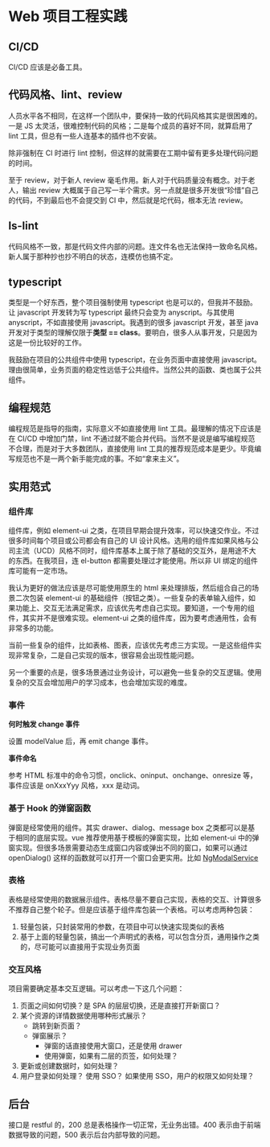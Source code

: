 # Web 项目工程实践

## CI/CD

CI/CD 应该是必备工具。

## 代码风格、lint、review

人员水平各不相同，在这样一个团队中，要保持一致的代码风格其实是很困难的。一是 JS 太灵活，很难控制代码的风格；二是每个成员的喜好不同，就算启用了 lint 工具，但总有一些人连基本的插件也不安装。

除非强制在 CI 时进行 lint 控制，但这样的就需要在工期中留有更多处理代码问题的时间。

至于 review，对于新人 review 毫毛作用。新人对于代码质量没有概念。对于老人，输出 review 大概属于自己写一半个需求。另一点就是很多开发很“珍惜”自己的代码，不到最后也不会提交到 CI 中，然后就是坨代码，根本无法 review。

## ls-lint

代码风格不一致，那是代码文件内部的问题。连文件名也无法保持一致命名风格。新人属于那种抄也抄不明白的状态，连模仿也搞不定。

## typescript

类型是一个好东西，整个项目强制使用 typescript 也是可以的，但我并不鼓励。让 javascript 开发转为写 typescript 最终只会变为 anyscript。与其使用 anyscript，不如直接使用 javascript。我遇到的很多 javascript 开发，甚至 java 开发对于类型的理解仅限于**类型 == class**。要明白，很多人从事开发，只是因为这是一份比较好的工作。

我鼓励在项目的公共组件中使用 typescript，在业务页面中直接使用 javascript。理由很简单，业务页面的稳定性远低于公共组件。当然公共的函数、类也属于公共组件。

## 编程规范

编程规范是指导的指南，实际意义不如直接使用 lint 工具。最理解的情况下应该是在 CI/CD 中增加门禁，lint 不通过就不能合并代码。当然不是说是编写编程规范不合理，而是对于大多数团队，直接使用 lint 工具的推荐规范成本是更少。毕竟编写规范也不是一两个新手能完成的事。不如“拿来主义”。

## 实用范式

### 组件库

组件库，例如 element-ui 之类，在项目早期会提升效率，可以快速交作业。不过很多时间每个项目或公司都会有自己的 UI 设计风格。选用的组件库如果风格与公司主流（UCD）风格不同时，组件库基本上属于除了基础的交互外，是用途不大的东西。在我项目，连 el-button 都需要处理过才能使用。所以非 UI 绑定的组件库可能有一定市场。

我认为更好的做法应该是尽可能使用原生的 html 来处理排版，然后组合自己的场景二次包装 element-ui 的基础组件（按钮之类）。一些复杂的表单输入组件，如果功能上、交互无法满足需求，应该优先考虑自己实现。要知道，一个专用的组件，其实并不是很难实现。element-ui 之类的组件库，因为要考虑通用性，会有非常多的功能。

当前一些复杂的组件，比如表格、图表，应该优先考虑三方实现。一是这些组件实现非常复杂，二是自己实现的版本，很容易会出现性能问题。

另一个重要的点是，很多场景通过业务设计，可以避免一些复杂的交互逻辑。使用复杂的交互会增加用户的学习成本，也会增加实现的难度。

### 事件

**何时触发 change 事件**

设置 modelValue 后，再 emit change 事件。

**事件命名**

参考 HTML 标准中的命令习惯，onclick、oninput、onchange、onresize 等，事件应该是 onXxxYyy 风格，xxx 是动词。

### 基于 Hook 的弹窗函数

弹窗是经常使用的组件。其实 drawer、dialog、message box 之类都可以是基于相同的底层实现。vue 推荐使用基于模板的弹窗实现，比如 element-ui 中的弹窗实现。但很多场景需要动态生成窗口内容或弹出不同的窗口，如果可以通过 openDialog() 这样的函数就可以打开一个窗口会更实用。比如 [NgModalService](https://ng.ant.design/components/modal/zh#components-modal-demo-service)

### 表格

表格是经常使用的数据展示组件。表格尽量不要自己实现，表格的交互、计算很多不推荐自己整个轮子。但是应该基于组件库包装一个表格。可以考虑两种包装：

1. 轻量包装，只封装常用的参数，在项目中可以快速实现类似的表格
2. 基于上面的轻量包装，搞出一个声明式的表格，可以包含分页，通用操作之类的，尽可能可以直接用于实现业务页面

### 交互风格

项目需要确定基本交互逻辑。可以考虑一下这几个问题：

1. 页面之间如何切换？是 SPA 的层层切换，还是直接打开新窗口？
2. 某个资源的详情数据使用哪种形式展示？
   - 跳转到新页面？
   - 弹窗展示？
     - 弹窗的话直接使用大窗口，还是使用 drawer
     - 使用弹窗，如果有二层的页签，如何处理？
3. 更新或创建数据时，如何处理？
4. 用户登录如何处理？
   使用 SSO？
   如果使用 SSO，用户的权限又如何处理？

## 后台

接口是 restful 的，200 总是表格操作一切正常，无业务出错。400 表示由于前端数据导致的问题，500 表示后台内部导致的问题。
